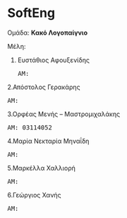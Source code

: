 # SoftEng
Ομάδα: 
<b>Κακό Λογοπαίγνιο</b>

Μέλη: 
1. Ευστάθιος Αφουξενίδης <br/> <pre>ΑΜ: </pre>
      
2.Απόστολος Γερακάρης  <br/> <pre>ΑΜ: </pre>
      
3.Ορφέας Μενής – Μαστρομιχαλάκης <br/> <pre>ΑΜ: 03114052 </pre> 
      
4.Μαρία Νεκταρία Μηναΐδη <br/> <pre>ΑΜ: </pre>
      
5.Μαρκέλλα Χαλλιορή <br/> <pre>ΑΜ: </pre>
      
6.Γεώργιος Χανής <br/> <pre>ΑΜ: </pre>
